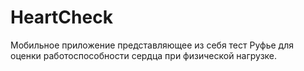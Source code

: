 # HeartCheck

Мобильное приложение представляющее из себя тест Руфье для оценки работоспособности сердца при физической нагрузке.
